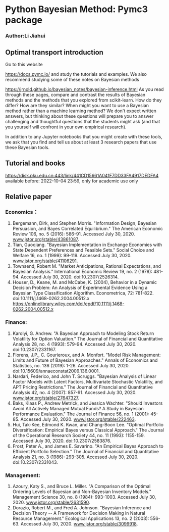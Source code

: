 # Python Bayesian Method: Pymc3 package

### Author:Li Jiahui

## Optimal transport introduction

Go to this website

https://docs.pymc.io/
and study the tutorials and examples. We also recommend studying some of these notes on Bayesian methods

https://jrnold.github.io/bayesian_notes/bayesian-inference.html
As you read through these pages, compare and contrast the results of Bayesian methods and the methods that you explored from scikit-learn. How do they differ? How are they similar? When might you want to use a Bayesian method rather than a machine learning method? We don't expect written answers, but thinking about these questions will prepare you to answer challenging and thoughtful questions that the students might ask (and that you yourself will confront in your own empirical research).

In addition to any Jupyter notebooks that you might create with these tools, we ask that you find and tell us about at least 3 research papers that use these Bayesian tools.

## Tutorial and books

https://disk.pku.edu.cn:443/link/441CD15661A041F7DD33FA4917DEDFA4
available before: 2022-10-04 23:59, only for academic use only


## Relative paper

### Economics：
1. Bergemann, Dirk, and Stephen Morris. "Information Design, Bayesian Persuasion, and Bayes Correlated Equilibrium." The American Economic Review 106, no. 5 (2016): 586-91. Accessed July 30, 2020. www.jstor.org/stable/43861087.
2. Tian, Guoqiang. "Bayesian Implementation in Exchange Economies with State Dependent Preferences and Feasible Sets." Social Choice and Welfare 16, no. 1 (1999): 99-119. Accessed July 30, 2020. www.jstor.org/stable/41106291.
3. Townsend, Robert M. "Market Anticipations, Rational Expectations, and Bayesian Analysis." International Economic Review 19, no. 2 (1978): 481-94. Accessed July 30, 2020. doi:10.2307/2526314.
4. Houser, D., Keane, M. and McCabe, K. (2004), Behavior in a Dynamic Decision Problem: An Analysis of Experimental Evidence Using a Bayesian Type Classification Algorithm. Econometrica, 72: 781-822. doi:10.1111/j.1468-0262.2004.00512.x
https://onlinelibrary.wiley.com/doi/epdf/10.1111/j.1468-0262.2004.00512.x

### Finance:
1. Karolyi, G. Andrew. "A Bayesian Approach to Modeling Stock Return Volatility for Option Valuation." The Journal of Financial and Quantitative Analysis 28, no. 4 (1993): 579-94. Accessed July 30, 2020. doi:10.2307/2331167.
2. Florens, J.P., C. Gourieroux, and A. Monfort. "Model Risk Management: Limits and Future of Bayesian Approaches." Annals of Economics and Statistics, no. 136 (2019): 1-26. Accessed July 30, 2020. doi:10.15609/annaeconstat2009.136.0001.
3. Nardari, Federico, and John T. Scruggs. "Bayesian Analysis of Linear Factor Models with Latent Factors, Multivariate Stochastic Volatility, and APT Pricing Restrictions." The Journal of Financial and Quantitative Analysis 42, no. 4 (2007): 857-91. Accessed July 30, 2020. www.jstor.org/stable/27647327.
4. Baks, Klaas P., Andrew Metrick, and Jessica Wachter. "Should Investors Avoid All Actively Managed Mutual Funds? A Study in Bayesian Performance Evaluation." The Journal of Finance 56, no. 1 (2001): 45-85. Accessed July 30, 2020. www.jstor.org/stable/222463.
5. Hui, Tak-Kee, Edmond K. Kwan, and Chang-Boon Lee. "Optimal Portfolio Diversification: Empirical Bayes versus Classical Approach." The Journal of the Operational Research Society 44, no. 11 (1993): 1155-159. Accessed July 30, 2020. doi:10.2307/2583876.
6. Frost, Peter A., and James E. Savarino. "An Empirical Bayes Approach to Efficient Portfolio Selection." The Journal of Financial and Quantitative Analysis 21, no. 3 (1986): 293-305. Accessed July 30, 2020. doi:10.2307/2331043.

### Management:
1. Azoury, Katy S., and Bruce L. Miller. "A Comparison of the Optimal Ordering Levels of Bayesian and Non-Bayesian Inventory Models." Management Science 30, no. 8 (1984): 993-1003. Accessed July 30, 2020. www.jstor.org/stable/2631590.
2. Dorazio, Robert M., and Fred A. Johnson. "Bayesian Inference and Decision Theory -- A Framework for Decision Making in Natural Resource Management." Ecological Applications 13, no. 2 (2003): 556-63. Accessed July 30, 2020. www.jstor.org/stable/3099918.
